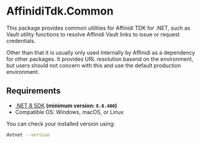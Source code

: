 # AffinidiTdk.Common

This package provides common utilities for Affinidi TDK for .NET, such as Vault utility functions to resolve Affinidi Vault links to issue or request credentials.

Other than that it is usually only used internally by Affinidi as a dependency for other packages. It provides URL resolution basend on the environment, but users should not concern with this and use the default production environment.

## Requirements

- [.NET 8 SDK](https://dotnet.microsoft.com/en-us/download/dotnet/8.0) **(minimum version: `8.0.400`)**
- Compatible OS: Windows, macOS, or Linux

You can check your installed version using:

```bash
dotnet --version
```
